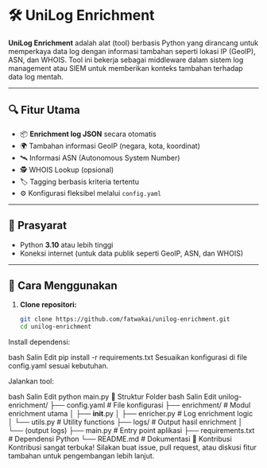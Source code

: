 # 🛠️ UniLog Enrichment

**UniLog Enrichment** adalah alat (tool) berbasis Python yang dirancang untuk memperkaya data log dengan informasi tambahan seperti lokasi IP (GeoIP), ASN, dan WHOIS. Tool ini bekerja sebagai middleware dalam sistem log management atau SIEM untuk memberikan konteks tambahan terhadap data log mentah.

---

## 🔍 Fitur Utama

- 📦 **Enrichment log JSON** secara otomatis
- 🌍 Tambahan informasi GeoIP (negara, kota, koordinat)
- 🛰️ Informasi ASN (Autonomous System Number)
- 🕵️ WHOIS Lookup (opsional)
- 🏷️ Tagging berbasis kriteria tertentu
- ⚙️ Konfigurasi fleksibel melalui `config.yaml`

---

## 🧾 Prasyarat

- Python **3.10** atau lebih tinggi
- Koneksi internet (untuk data publik seperti GeoIP, ASN, dan WHOIS)

---

## 🚀 Cara Menggunakan

1. **Clone repositori:**

   ```bash
   git clone https://github.com/fatwakai/unilog-enrichment.git
   cd unilog-enrichment
Install dependensi:

bash
Salin
Edit
pip install -r requirements.txt
Sesuaikan konfigurasi di file config.yaml sesuai kebutuhan.

Jalankan tool:

bash
Salin
Edit
python main.py
📁 Struktur Folder
bash
Salin
Edit
unilog-enrichment/
├── config.yaml              # File konfigurasi
├── enrichment/              # Modul enrichment utama
│   ├── __init__.py
│   ├── enricher.py          # Log enrichment logic
│   └── utils.py             # Utility functions
├── logs/                    # Output hasil enrichment
│   └── (output logs)
├── main.py                  # Entry point aplikasi
├── requirements.txt         # Dependensi Python
└── README.md                # Dokumentasi
🤝 Kontribusi
Kontribusi sangat terbuka! Silakan buat issue, pull request, atau diskusi fitur tambahan untuk pengembangan lebih lanjut.
